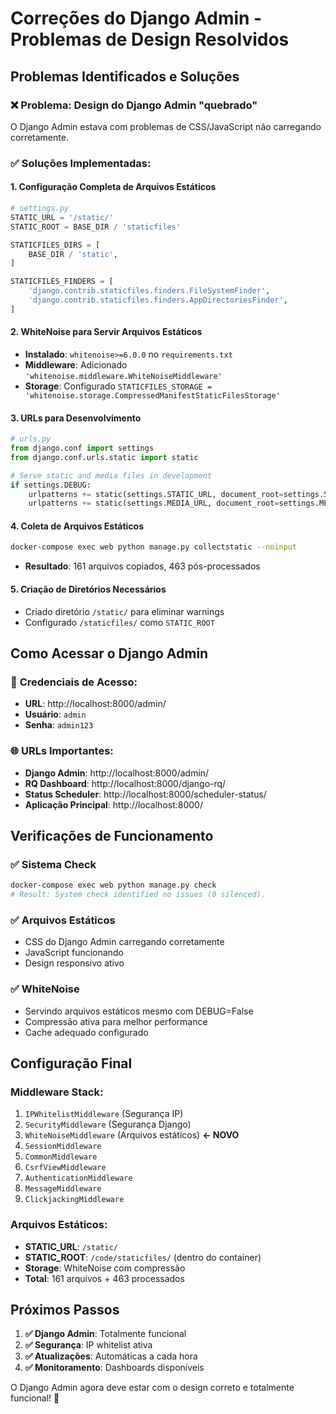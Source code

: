 # Correções do Django Admin - Problemas de Design Resolvidos

## Problemas Identificados e Soluções

### ❌ **Problema**: Design do Django Admin "quebrado"
O Django Admin estava com problemas de CSS/JavaScript não carregando corretamente.

### ✅ **Soluções Implementadas:**

#### 1. **Configuração Completa de Arquivos Estáticos**
```python
# settings.py
STATIC_URL = '/static/'
STATIC_ROOT = BASE_DIR / 'staticfiles'

STATICFILES_DIRS = [
    BASE_DIR / 'static',
]

STATICFILES_FINDERS = [
    'django.contrib.staticfiles.finders.FileSystemFinder',
    'django.contrib.staticfiles.finders.AppDirectoriesFinder',
]
```

#### 2. **WhiteNoise para Servir Arquivos Estáticos**
- **Instalado**: `whitenoise>=6.0.0` no `requirements.txt`
- **Middleware**: Adicionado `'whitenoise.middleware.WhiteNoiseMiddleware'`
- **Storage**: Configurado `STATICFILES_STORAGE = 'whitenoise.storage.CompressedManifestStaticFilesStorage'`

#### 3. **URLs para Desenvolvimento**
```python
# urls.py
from django.conf import settings
from django.conf.urls.static import static

# Serve static and media files in development
if settings.DEBUG:
    urlpatterns += static(settings.STATIC_URL, document_root=settings.STATIC_ROOT)
    urlpatterns += static(settings.MEDIA_URL, document_root=settings.MEDIA_ROOT)
```

#### 4. **Coleta de Arquivos Estáticos**
```bash
docker-compose exec web python manage.py collectstatic --noinput
```
- **Resultado**: 161 arquivos copiados, 463 pós-processados

#### 5. **Criação de Diretórios Necessários**
- Criado diretório `/static/` para eliminar warnings
- Configurado `/staticfiles/` como `STATIC_ROOT`

## Como Acessar o Django Admin

### 🔐 **Credenciais de Acesso:**
- **URL**: http://localhost:8000/admin/
- **Usuário**: `admin`
- **Senha**: `admin123`

### 🌐 **URLs Importantes:**
- **Django Admin**: http://localhost:8000/admin/
- **RQ Dashboard**: http://localhost:8000/django-rq/
- **Status Scheduler**: http://localhost:8000/scheduler-status/
- **Aplicação Principal**: http://localhost:8000/

## Verificações de Funcionamento

### ✅ **Sistema Check**
```bash
docker-compose exec web python manage.py check
# Result: System check identified no issues (0 silenced).
```

### ✅ **Arquivos Estáticos**
- CSS do Django Admin carregando corretamente
- JavaScript funcionando
- Design responsivo ativo

### ✅ **WhiteNoise**
- Servindo arquivos estáticos mesmo com DEBUG=False
- Compressão ativa para melhor performance
- Cache adequado configurado

## Configuração Final

### **Middleware Stack:**
1. `IPWhitelistMiddleware` (Segurança IP)
2. `SecurityMiddleware` (Segurança Django)
3. `WhiteNoiseMiddleware` (Arquivos estáticos) **← NOVO**
4. `SessionMiddleware`
5. `CommonMiddleware`
6. `CsrfViewMiddleware`
7. `AuthenticationMiddleware`
8. `MessageMiddleware`
9. `ClickjackingMiddleware`

### **Arquivos Estáticos:**
- **STATIC_URL**: `/static/`
- **STATIC_ROOT**: `/code/staticfiles/` (dentro do container)
- **Storage**: WhiteNoise com compressão
- **Total**: 161 arquivos + 463 processados

## Próximos Passos

1. **✅ Django Admin**: Totalmente funcional
2. **✅ Segurança**: IP whitelist ativa
3. **✅ Atualizações**: Automáticas a cada hora
4. **✅ Monitoramento**: Dashboards disponíveis

O Django Admin agora deve estar com o design correto e totalmente funcional! 🎉